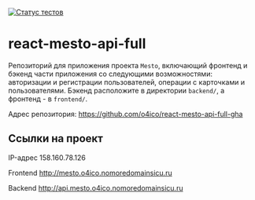 [![Статус тестов](../../actions/workflows/tests.yml/badge.svg)](../../actions/workflows/tests.yml)

# react-mesto-api-full
Репозиторий для приложения проекта `Mesto`, включающий фронтенд и бэкенд части приложения со следующими возможностями: авторизации и регистрации пользователей, операции с карточками и пользователями. Бэкенд расположите в директории `backend/`, а фронтенд - в `frontend/`. 

Адрес репозитория: https://github.com/o4ico/react-mesto-api-full-gha

## Ссылки на проект

IP-адрес 158.160.78.126

Frontend http://mesto.o4ico.nomoredomainsicu.ru

Backend http://api.mesto.o4ico.nomoredomainsicu.ru

